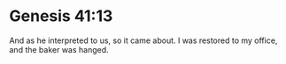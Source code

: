 # Genesis 41:13

And as he interpreted to us, so it came about. I was restored to my office, and the baker was hanged.
